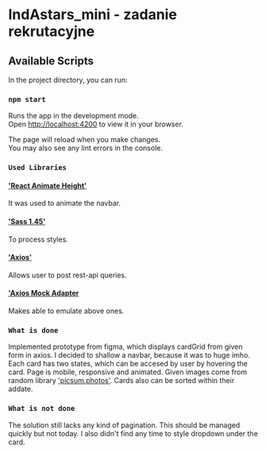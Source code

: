 # IndAstars_mini - zadanie rekrutacyjne

## Available Scripts

In the project directory, you can run:

### `npm start`

Runs the app in the development mode.\
Open [http://localhost:4200](http://localhost:4200) to view it in your browser.

The page will reload when you make changes.\
You may also see any lint errors in the console.

### `Used Libraries`

#### ['React Animate Height'](https://www.npmjs.com/package/react-animate-height)

It was used to animate the navbar.

#### ['Sass 1.45'](https://www.npmjs.com/package/sass)

To process styles.

#### ['Axios'](https://www.npmjs.com/package/axios)

Allows user to post rest-api queries.

#### ['Axios Mock Adapter](https://www.npmjs.com/package/axios-mock-adapter)

Makes able to emulate above ones.

### `What is done`
Implemented prototype from figma, which displays cardGrid from given form in axios. I decided to shallow a navbar, because it was to huge imho. Each card has two states, which can be accesed by user by hovering the card. Page is mobile, responsive and animated. Given images come from random library ['picsum.photos'](https://picsum.photos/). Cards also can be sorted within their addate.

### `What is not done`
The solution still lacks any kind of pagination. This should be managed quickly but not today. I also didn't find any time to style dropdown under the card.